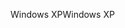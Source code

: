<span data-ttu-id="d977b-101">Windows XP</span><span class="sxs-lookup"><span data-stu-id="d977b-101">Windows XP</span></span>